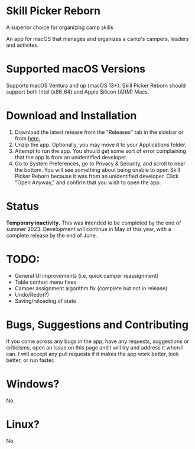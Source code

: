 # Skill Picker Reborn
A superior choice for organizing camp skills

An app for macOS that manages and organizes a camp's campers, leaders and activites.

# Supported macOS Versions
Supports macOS Ventura and up (macOS 13+). Skill Picker Reborn should support both Intel (x86_64) and Apple Silicon (ARM) Macs.

# Download and Installation
1. Download the latest release from the "Releases" tab in the sidebar or from [here.](https://github.com/leif-motif/skill-picker-reborn/releases/)
2. Unzip the app. Optionally, you may move it to your Applications folder.
3. Attempt to run the app. You should get some sort of error complaining that the app is from an unidentified developer.
4. Go to System Preferences, go to Privacy & Security, and scroll to near the bottom. You will see something about being unable to open Skill Picker Reborn because it was from an unidentified developer. Click "Open Anyway," and confirm that you wish to open the app.

# Status
**Temporary inactivity.** This was intended to be completed by the end of summer 2023. Development will continue in May of this year, with a complete release by the end of June.

# TODO:
- General UI improvements (i.e, quick camper reassignment)
- Table context menu fixes
- Camper assignment algorithm fix (complete but not in release)
- Undo/Redo(?)
- Saving/reloading of state

# Bugs, Suggestions and Contributing
If you come across any bugs in the app, have any requests, suggestions or criticisms, open an issue on this page and I will try and address it when I can. I will accept any pull requests if it makes the app work better, look better, or run faster.

# Windows?
No.

# Linux?
No.
